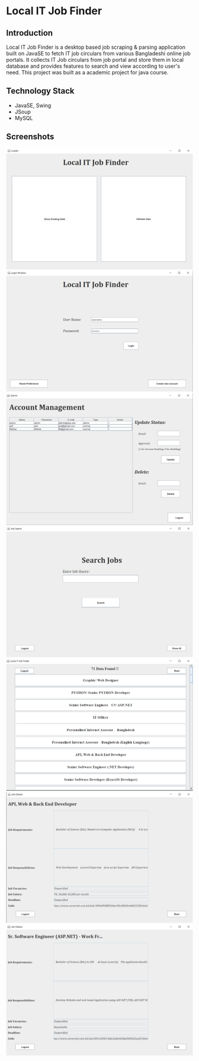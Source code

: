 # Local IT Job Finder

## Introduction
Local IT Job Finder is a desktop based job scraping & parsing application built on JavaSE to fetch IT job circulars from various Bangladeshi online job portals. It collects IT Job circulars from job portal and store them in local database and provides features to search and view according to user's need. This project was built as a academic project for java course.

## Technology Stack
* JavaSE, Swing
* JSoup
* MySQL

## Screenshots

![Alt text](Screenshots/1.png?raw=true "Local IT Job Finder Screenshots")
![Alt text](Screenshots/2.png?raw=true "Local IT Job Finder Screenshots")
![Alt text](Screenshots/3.png?raw=true "Local IT Job Finder Screenshots")
![Alt text](Screenshots/4.png?raw=true "Local IT Job Finder Screenshots")
![Alt text](Screenshots/5.png?raw=true "Local IT Job Finder Screenshots")
![Alt text](Screenshots/6.png?raw=true "Local IT Job Finder Screenshots")
![Alt text](Screenshots/7.png?raw=true "Local IT Job Finder Screenshots")
